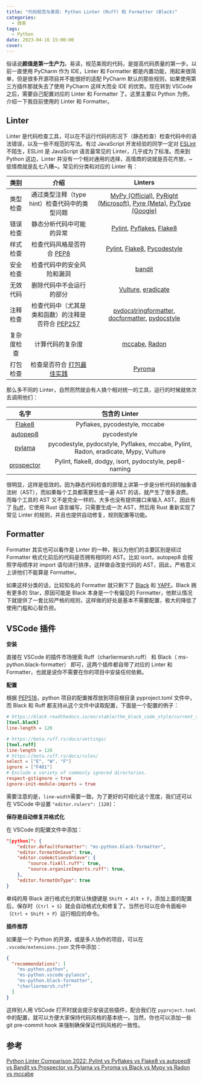 ```yaml
---
title: "代码规范与美观: Python Linter (Ruff) 和 Formatter (Black)"
categories:
  - 效率
tags:
  - Python
date: 2023-04-16 15:00:00
cover:
---
```


俗话说**颜值是第一生产力**。易读，规范美观的代码，是提高代码质量的第一步。以前一直使用 PyCharm 作为 IDE，Linter 和 Formatter 都是内置功能，用起来很简单，但是很多开源项目并不能很好的适配 PyCharm 默认的那些规则，如果使用第三方插件那就失去了使用 PyCharm 这样大而全 IDE 的优势。现在转到 VSCode 之后，需要自己配置对应的 Linter 和 Formatter 了。这里主要以 Python 为例，介绍一下我目前使用的 Linter 和 Formatter。

## Linter

Linter 是代码检查工具，可以在不运行代码的形况下（静态检查）检查代码中的语法错误，以及一些不规范的写法。有过 JavaScript 开发经验的同学一定对 [ESLint](https://eslint.org/) 不陌生，ESLint 是 JavaScript 语言最常见的 Linter，几乎成为了标准。而来到 Python 这边，Linter 并没有一个相对通用的选择，高情商的说就是百花齐放，~低情商就是乱七八糟~。常见的分类和对应的 Linter 有：

|    类别    |                                          介绍                                          |                                                                                               Linters                                                                                               |
| :--------: | :------------------------------------------------------------------------------------: | :-------------------------------------------------------------------------------------------------------------------------------------------------------------------------------------------------: |
|  类型检查  |                     通过类型注释（type hint）检查代码中的类型问题                      | [MyPy (Official)](https://mypy-lang.org/), [PyRight (Microsoft)](https://github.com/microsoft/pyright), [Pyre (Meta)](https://pyre-check.org/), [PyType (Google)](https://github.com/google/pytype) |
|  错误检查  |                                静态分析代码中可能的异常                                |                                   [Pylint](https://www.pylint.org/), [Pyflakes](https://github.com/PyCQA/pyflakes), [Flake8](https://flake8.pycqa.org/en/latest/)                                   |
|  样式检查  |             检查代码风格是否符合 [PEP8](https://peps.python.org/pep-0008/)             |                         [Pylint](https://www.pylint.org/), [Flake8](https://flake8.pycqa.org/en/latest/), [Pycodestyle](https://pycodestyle.pycqa.org/en/latest/intro.html)                         |
|  安全检查  |                               检查代码中的安全风险和漏洞                               |                                                                         [bandit](https://bandit.readthedocs.io/en/latest/)                                                                          |
|  无效代码  |                                删除代码中不会运行的部分                                |                                            [Vulture](https://github.com/jendrikseipp/vulture), [eradicate](https://github.com/wemake-services/eradicate)                                            |
|  注释检查  | 检查代码中（尤其是类和函数）的注释是否符合 [PEP257](https://peps.python.org/pep-0257/) |                       [pydocstringformatter](Pydocstringformatter), [docformatter](https://github.com/PyCQA/docformatter), [pydocstyle](http://www.pydocstyle.org/en/stable/)                       |
| 复杂度检查 |                                    计算代码的复杂度                                    |                                                         [mccabe](https://github.com/PyCQA/mccabe), [Radon](https://github.com/rubik/radon)                                                          |
|  打包检查  |          检查是否符合 [打包最佳实践](https://github.com/regebro/pyroma#tests)          |                                                                             [Pyroma](https://github.com/regebro/pyroma)                                                                             |

那么多不同的 Linter，自然而然就会有人搞个相对统一的工具，运行的时候就依次去调用他们：

|                                名字                                |                                   包含的 Linter                                    |
| :----------------------------------------------------------------: | :--------------------------------------------------------------------------------: |
|           [Flake8](https://flake8.pycqa.org/en/latest/)            |                           Pyflakes, pycodestyle, mccabe                            |
|           [autopep8](https://github.com/hhatto/autopep8)           |                                    pycodestyle                                     |
|              [pylama](https://github.com/klen/pylama)              | pycodestyle, pydocstyle, Pyflakes, mccabe, Pylint, Radon, eradicate, Mypy, Vulture |
| [prospector](https://prospector.landscape.io/en/master/index.html) |               Pylint, flake8, dodgy, isort, pydocstyle, pep8-naming                |

很明显，这样是低效的。因为静态代码检查的原理上讲第一步是分析代码的抽象语法树（AST），而如果每个工具都需要生成一遍 AST 的话，就产生了很多浪费。而每个工具的 AST 又不是完全一样的，大多也没有提供接口来输入 AST。因此有了 [Ruff](https://beta.ruff.rs/docs/)，它使用 Rust 语言编写，只需要生成一次 AST，然后用 Rust 重新实现了常见 Linter 的规则，并且也提供自动修复，规则配置等功能。

## Formatter

Formatter 其实也可以看作是 Linter 的一种，我认为他们的主要区别是经过 Formatter 格式化前后的代码是否拥有相同的 AST。比如 isort，autopep8 会按照字母顺序对 import 语句进行排序，这样做会改变代码的 AST，因此，严格意义上讲他们不能算是 Formatter。

如果这样分类的话，比较知名的 Formatter 就只剩下了 [Black](https://github.com/psf/black) 和 [YAPF](https://github.com/google/yapf)。Black 拥有更多的 Star，原因可能是 Black 本身是一个有偏见的 Formatter，他默认情况下就提供了一套比较严格的规则，这样做的好处是基本不需要配置，极大的降低了使用门槛和心智负担。

## VSCode 插件

**安装**

直接在 VSCode 的插件市场搜索 Ruff（charliermarsh.ruff） 和 Black（
ms-python.black-formatter） 即可，这两个插件都自带了对应的 Linter 和 Formatter，也就是说你不需要在你的项目中安装任何依赖。

**配置**

根据 [PEP518](https://peps.python.org/pep-0518/)，python 项目的配置推荐放到项目根目录 pyproject.toml 文件中，而 Black 和 Ruff 都支持从这个文件中读取配置，下面是一个配置的例子：

```toml
# https://black.readthedocs.io/en/stable/the_black_code_style/current_style.html
[tool.black]
line-length = 120

# https://beta.ruff.rs/docs/settings/
[tool.ruff]
line-length = 120
# https://beta.ruff.rs/docs/rules/
select = ["E", "W", "F"]
ignore = ["F401"]
# Exclude a variety of commonly ignored directories.
respect-gitignore = true
ignore-init-module-imports = true
```

需要注意的是，`line-width`需要一致。为了更好的可视化这个宽度，我们还可以在 VSCode 中设置 `"editor.rulers": [120]`：

**保存是自动修复并格式化**

在 VSCode 的配置文件中添加：

```json
"[python]": {
    "editor.defaultFormatter": "ms-python.black-formatter",
    "editor.formatOnSave": true,
    "editor.codeActionsOnSave": {
        "source.fixAll.ruff": true,
        "source.organizeImports.ruff": true,
    },
    "editor.formatOnType": true
}
```

单纯的用 Black 进行格式化的默认快捷键是 `Shift + Alt + F`，添加上面的配置后，保存时（`Ctrl + S`）就会自动格式化和修复了。当然也可以在命令面板中（`Ctrl + Shift + P`）运行相应的命令。

**插件推荐**

如果是一个 Python 的开源，或是多人协作的项目，可以在 `.vscode/extensions.json` 文件中添加：

```json
{
  "recommendations": [
    "ms-python.python",
    "ms-python.vscode-pylance",
    "ms-python.black-formatter",
    "charliermarsh.ruff"
  ]
}
```

这样别人用 VSCode 打开时就会提示安装这些插件，配合我们在 `pyproject.toml` 中的配置，就可以方便大家保持代码风格的基本统一。当然，你也可以添加一些 git pre-commit hook 来强制确保保证代码风格的一致性。

## 参考

[Python Linter Comparison 2022: Pylint vs Pyflakes vs Flake8 vs autopep8 vs Bandit vs Prospector vs Pylama vs Pyroma vs Black vs Mypy vs Radon vs mccabe](https://inventwithpython.com/blog/2022/11/19/python-linter-comparison-2022-pylint-vs-pyflakes-vs-flake8-vs-autopep8-vs-bandit-vs-prospector-vs-pylama-vs-pyroma-vs-black-vs-mypy-vs-radon-vs-mccabe/)
